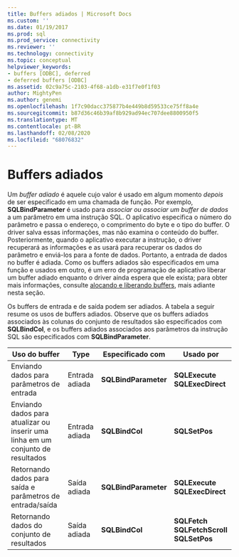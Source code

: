 ```yaml
---
title: Buffers adiados | Microsoft Docs
ms.custom: ''
ms.date: 01/19/2017
ms.prod: sql
ms.prod_service: connectivity
ms.reviewer: ''
ms.technology: connectivity
ms.topic: conceptual
helpviewer_keywords:
- buffers [ODBC], deferred
- deferred buffers [ODBC]
ms.assetid: 02c9a75c-2103-4f68-a1db-e31f7e0f1f03
author: MightyPen
ms.author: genemi
ms.openlocfilehash: 1f7c90dacc375877b4e449b8d59533ce75ff8a4e
ms.sourcegitcommit: b87d36c46b39af8b929ad94ec707dee8800950f5
ms.translationtype: MT
ms.contentlocale: pt-BR
ms.lasthandoff: 02/08/2020
ms.locfileid: "68076832"
---
```

# <a name="deferred-buffers"></a>Buffers adiados
Um *buffer adiado* é aquele cujo valor é usado em algum momento *depois* de ser especificado em uma chamada de função. Por exemplo, **SQLBindParameter** é usado para *associar ou associar um buffer de dados* a um parâmetro em uma instrução SQL. O aplicativo especifica o número do parâmetro e passa o endereço, o comprimento do byte e o tipo do buffer. O driver salva essas informações, mas não examina o conteúdo do buffer. Posteriormente, quando o aplicativo executar a instrução, o driver recuperará as informações e as usará para recuperar os dados do parâmetro e enviá-los para a fonte de dados. Portanto, a entrada de dados no buffer é adiada. Como os buffers adiados são especificados em uma função e usados em outro, é um erro de programação de aplicativo liberar um buffer adiado enquanto o driver ainda espera que ele exista; para obter mais informações, consulte [alocando e liberando buffers](../../../odbc/reference/develop-app/allocating-and-freeing-buffers.md), mais adiante nesta seção.  
  
 Os buffers de entrada e de saída podem ser adiados. A tabela a seguir resume os usos de buffers adiados. Observe que os buffers adiados associados às colunas do conjunto de resultados são especificados com **SQLBindCol**, e os buffers adiados associados aos parâmetros da instrução SQL são especificados com **SQLBindParameter**.  
  
|Uso do buffer|Type|Especificado com|Usado por|  
|----------------|----------|--------------------|-------------|  
|Enviando dados para parâmetros de entrada|Entrada adiada|**SQLBindParameter**|**SQLExecute**<br /> **SQLExecDirect**|  
|Enviando dados para atualizar ou inserir uma linha em um conjunto de resultados|Entrada adiada|**SQLBindCol**|**SQLSetPos**|  
|Retornando dados para saída e parâmetros de entrada/saída|Saída adiada|**SQLBindParameter**|**SQLExecute**<br /> **SQLExecDirect**|  
|Retornando dados do conjunto de resultados|Saída adiada|**SQLBindCol**|**SQLFetch**<br /> **SQLFetchScroll SQLSetPos**|

